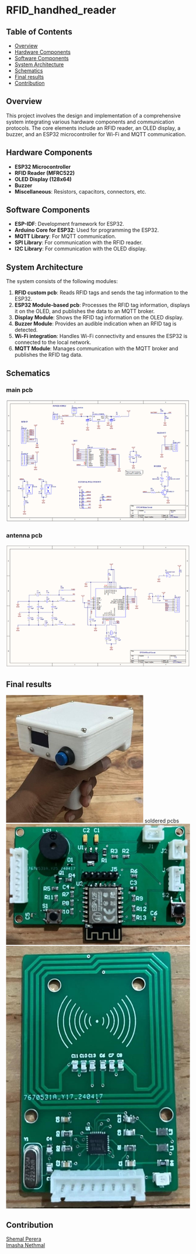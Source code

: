 # RFID_handhed_reader  

## Table of Contents
- [Overview](#overview)
- [Hardware Components](#hardware-components)
- [Software Components](#software-components)
- [System Architecture](#system-architecture)
- [Schematics](#schematics)
- [Final results](#final-results)
- [Contribution](#contribution)
## Overview

This project involves the design and implementation of a comprehensive system integrating various hardware components and communication protocols. The core elements include an RFID reader, an OLED display, a buzzer, and an ESP32 microcontroller for Wi-Fi and MQTT communication.




## Hardware Components
- **ESP32 Microcontroller**
- **RFID Reader (MFRC522)**
- **OLED Display (128x64)**
- **Buzzer**
- **Miscellaneous**: Resistors, capacitors, connectors, etc.

## Software Components
- **ESP-IDF**: Development framework for ESP32.
- **Arduino Core for ESP32**: Used for programming the ESP32.
- **MQTT Library**: For MQTT communication.
- **SPI Library**: For communication with the RFID reader.
- **I2C Library**: For communication with the OLED display.

## System Architecture

The system consists of the following modules:
1. **RFID custom pcb**: Reads RFID tags and sends the tag information to the ESP32.
2. **ESP32 Module-based pcb**: Processes the RFID tag information, displays it on the OLED, and publishes the data to an MQTT broker.
3. **Display Module**: Shows the RFID tag information on the OLED display.
4. **Buzzer Module**: Provides an audible indication when an RFID tag is detected.
5. **Wi-Fi integration**: Handles Wi-Fi connectivity and ensures the ESP32 is connected to the local network.
6. **MQTT Module**: Manages communication with the MQTT broker and publishes the RFID tag data.

## Schematics
### main pcb

![schematic](https://github.com/NethmalWDI/RFID_handhed_reader/blob/main/Images/pcb/schematic_main.png)
### antenna pcb
![](https://github.com/NethmalWDI/RFID_handhed_reader/blob/main/Images/pcb/schematic_rfid.png)

## Final results
![](https://github.com/NethmalWDI/RFID_handhed_reader/blob/main/Images/enclosure/final%20assembly.jpg)
soldered pcbs
![](https://github.com/NethmalWDI/RFID_handhed_reader/blob/main/Images/pcb/soldered_pcb_main.jpg)
![](https://github.com/NethmalWDI/RFID_handhed_reader/blob/main/Images/pcb/soldered_pcb_rfid.jpg)

## Contribution  

[Shemal Perera](https://github.com/shemalperera)   
[Imasha Nethmal](https://github.com/NethmalWDI)

